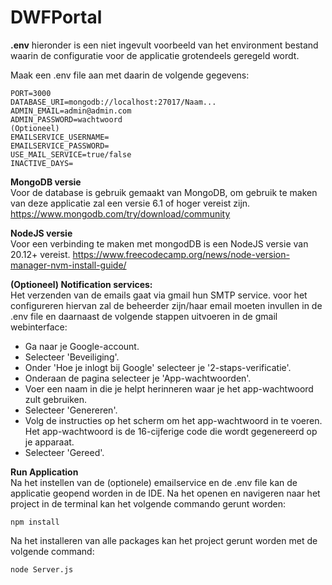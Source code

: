 # DWFPortal

**.env**
hieronder is een niet ingevult voorbeeld van het environment bestand waarin de configuratie voor
de applicatie grotendeels geregeld wordt.

Maak een .env file aan met daarin de volgende gegevens:

```
PORT=3000
DATABASE_URI=mongodb://localhost:27017/Naam...
ADMIN_EMAIL=admin@admin.com
ADMIN_PASSWORD=wachtwoord
(Optioneel)
EMAILSERVICE_USERNAME=
EMAILSERVICE_PASSWORD=
USE_MAIL_SERVICE=true/false
INACTIVE_DAYS=
```

**MongoDB versie** <br>
Voor de database is gebruik gemaakt van MongoDB, om gebruik te maken van deze applicatie zal een 
versie 6.1 of hoger vereist zijn. <br>
https://www.mongodb.com/try/download/community

**NodeJS versie** <br>
Voor een verbinding te maken met mongodDB is een NodeJS versie van 20.12+ vereist.
https://www.freecodecamp.org/news/node-version-manager-nvm-install-guide/


**(Optioneel) Notification services:** <br>
Het verzenden van de emails gaat via gmail hun SMTP service. voor het configureren hiervan
zal de beheerder zijn/haar email moeten invullen in de .env file en daarnaast de volgende
stappen uitvoeren in de gmail webinterface:

* Ga naar je Google-account.
* Selecteer 'Beveiliging'.
* Onder 'Hoe je inlogt bij Google' selecteer je '2-staps-verificatie'.
* Onderaan de pagina selecteer je 'App-wachtwoorden'.
* Voer een naam in die je helpt herinneren waar je het app-wachtwoord zult gebruiken.
* Selecteer 'Genereren'.
* Volg de instructies op het scherm om het app-wachtwoord in te voeren. Het app-wachtwoord is de 16-cijferige code die wordt gegenereerd op je apparaat.
* Selecteer 'Gereed'.


**Run Application** <br>
Na het instellen van de (optionele) emailservice en de .env file kan de applicatie geopend worden in de IDE.
Na het openen en navigeren naar het project in de terminal kan het volgende commando gerunt worden:

``npm install``

Na het installeren van alle packages kan het project gerunt worden met de volgende command:

```node Server.js```
